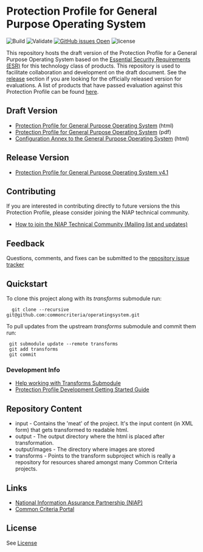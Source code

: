 Protection Profile for General Purpose Operating System 
===============
![Build](https://github.com/commoncriteria/operatingsystem/workflows/Build/badge.svg)
![Validate](https://github.com/commoncriteria/operatingsystem/workflows/Validate/badge.svg)
[![GitHub issues Open](https://img.shields.io/github/issues/commoncriteria/operatingsystem.svg?maxAge=2592000)](https://github.com/commoncriteria/operatingsystem/issues) 
![license](https://img.shields.io/badge/license-Unlicensed-blue.svg)

This repository hosts the draft version of the Protection Profile for a General Purpose Operating System based on the 
[Essential Security Requirements (ESR)](https://commoncriteria.github.io/pp/operatingsystem/operatingsystem-esr.html) for this technology class of 
products. This repository is used to facilitate collaboration and development on the draft document. 
See the [release](#Release-Version) section if you are looking for the officially released version for evaluations. 
A list of products that have passed evaluation against this Protection Profile can be found [here](https://www.niap-ccevs.org/Profile/Info.cfm?id=400).

## Draft Version

* [Protection Profile for General Purpose Operating System](https://commoncriteria.github.io/pp/operatingsystem/operatingsystem-release.html) (html)
* [Protection Profile for General Purpose Operating System](https://commoncriteria.github.io/pp/operatingsystem/operatingsystem-release.pdf) (pdf)
* [Configuration Annex to the General Purpose Operating System](https://commoncriteria.github.io/pp/operatingsystem/configannex.html) (html)

## Release Version

* [Protection Profile for General Purpose Operating System v4.1](https://www.niap-ccevs.org/Profile/Info.cfm?id=400)

## Contributing

If you are interested in contributing directly to future versions the this Protection Profile, please consider joining the NIAP technical community.
* [How to join the NIAP Technical Community (Mailing list and updates)](https://www.niap-ccevs.org/NIAP_Evolution/tech_communities.cfm)

## Feedback

Questions, comments, and fixes can be submitted to the [repository issue tracker](https://github.com/commoncriteria/operatingsystem/issues)

## Quickstart
To clone this project along with its _transforms_ submodule run:

````
  git clone --recursive git@github.com:commoncriteria/operatingsystem.git
````
To pull updates from the upstream _transforms_ submodule and commit them run:
````
 git submodule update --remote transforms
 git add transforms
 git commit
````


### Development Info
* [Help working with Transforms Submodule](https://github.com/commoncriteria/transforms/wiki/Working-with-Transforms-as-a-Submodule)
* [Protection Profile Development Getting Started Guide](https://github.com/commoncriteria/pp-template/wiki)


## Repository Content
* input - Contains the 'meat' of the project. It's the input content (in XML form) that gets transformed to readable html.
* output - The output directory where the html is placed after transformation.
* output/images - The directory where images are stored
* transforms - Points to the transform subproject which is really a repository for resources shared amongst many Common Criteria projects.


## Links 
* [National Information Assurance Partnership (NIAP)](https://www.niap-ccevs.org/)
* [Common Criteria Portal](https://www.commoncriteriaportal.org/)


## License

See [License](./LICENSE)
